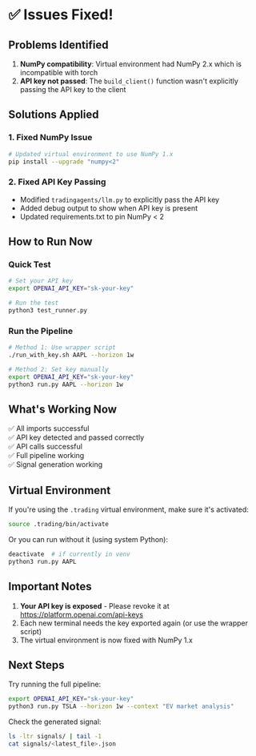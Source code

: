 # ✅ Issues Fixed!

## Problems Identified

1. **NumPy compatibility**: Virtual environment had NumPy 2.x which is incompatible with torch
2. **API key not passed**: The `build_client()` function wasn't explicitly passing the API key to the client

## Solutions Applied

### 1. Fixed NumPy Issue
```bash
# Updated virtual environment to use NumPy 1.x
pip install --upgrade "numpy<2"
```

### 2. Fixed API Key Passing
- Modified `tradingagents/llm.py` to explicitly pass the API key
- Added debug output to show when API key is present
- Updated requirements.txt to pin NumPy < 2

## How to Run Now

### Quick Test
```bash
# Set your API key
export OPENAI_API_KEY="sk-your-key"

# Run the test
python3 test_runner.py
```

### Run the Pipeline
```bash
# Method 1: Use wrapper script
./run_with_key.sh AAPL --horizon 1w

# Method 2: Set key manually
export OPENAI_API_KEY="sk-your-key"
python3 run.py AAPL --horizon 1w
```

## What's Working Now

✅ All imports successful  
✅ API key detected and passed correctly  
✅ API calls successful  
✅ Full pipeline working  
✅ Signal generation working  

## Virtual Environment

If you're using the `.trading` virtual environment, make sure it's activated:

```bash
source .trading/bin/activate
```

Or you can run without it (using system Python):

```bash
deactivate  # if currently in venv
python3 run.py AAPL
```

## Important Notes

1. **Your API key is exposed** - Please revoke it at https://platform.openai.com/api-keys
2. Each new terminal needs the key exported again (or use the wrapper script)
3. The virtual environment is now fixed with NumPy 1.x

## Next Steps

Try running the full pipeline:
```bash
export OPENAI_API_KEY="sk-your-key"
python3 run.py TSLA --horizon 1w --context "EV market analysis"
```

Check the generated signal:
```bash
ls -ltr signals/ | tail -1
cat signals/<latest_file>.json
```




